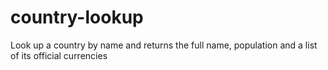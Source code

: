 # country-lookup
Look up a country by name and returns the full name, population and a list of its official currencies 

